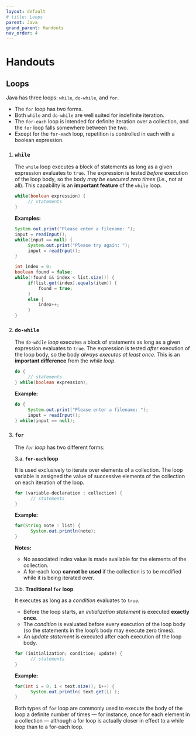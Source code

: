 ```yaml
---
layout: default
# title: Loops
parent: Java
grand_parent: Handouts
nav_order: 4
---
```


# Handouts

## Loops
Java has three loops: `while`, `do-while`, and `for`.  
- The `for` loop has two forms.
- Both `while` and `do-while` are well suited for indefinite iteration.  
- The `for-each` loop is intended for definite iteration over a collection, and the `for` loop falls somewhere between the two.
- Except for the `for-each` loop, repetition is controlled in each with a boolean expression.

1. ### `while`
   The `while` loop executes a block of statements as long as a given expression evaluates to `true`. The expression is tested *before* execution of the loop body, so the body *may be executed zero times* (i.e., not at all). This capability is an **important feature** of the `while` loop.

   ```java
   while(boolean expression) {
        // statements
   }
   ```

   **Examples:**

   ```java
   System.out.print("Please enter a filename: ");
   input = readInput();
   while(input == null) {
        System.out.print("Please try again: ");
        input = readInput();
   }
   ```

   ```java
   int index = 0;
   boolean found = false;
   while(!found && index < list.size()) {
        if(list.get(index).equals(item)) {
            found = true;
        }
        else {
            index++;
        }
   }
   ```

2. ### `do-while`
   The *`do-while` loop* executes a block of statements as long as a given expression evaluates to `true`. The expression is tested *after* execution of the loop body, so the body *always executes at least once*. This is an **important difference** from the *while loop*.  

   ```java
   do {
        // statements
   } while(boolean expression);
   ```

   **Example:**

   ```java
   do {
        System.out.print("Please enter a filename: ");
        input = readInput();
   } while(input == null);
   ```

3. ### `for`
   The *`for` loop* has two different forms:  
   
   3.a. **`for-each` loop**

      It is used exclusively to iterate over elements of a collection. The loop variable is assigned the value of successive elements of the collection on each iteration of the loop.

      ```java
      for (variable-declaration : collection) {
            // statements
      }
      ```

      **Example:**  

      ```java
      for(String note : list) {
            System.out.println(note);
      }
      ```

      **Notes:**
      - No associated index value is made available for the elements of the collection.
      - A for-each loop **cannot be used** if the collection is to be modified while it is being iterated over.
   
   3.b. **Traditional `for` loop**

      It executes as long as a *condition* evaluates to `true`.  
      - Before the loop starts, an *initialization statement* is executed **exactly once**. 
      - The *condition* is evaluated before every execution of the loop body (so the statements in the loop’s body may execute zero times).
      - An *update statement* is executed after each execution of the loop body.

      ```java
      for (initialization; condition; update) {
            // statements
      }
      ```

      **Example:**

      ```java
      for(int i = 0; i < text.size(); i++) {
            System.out.println( text.get(i) );
      }
      ```
   Both types of `for` loop are commonly used to execute the body of the loop a definite number of times — for instance, once for each element in a collection — although a for loop is actually closer in effect to a while loop than to a for-each loop.
